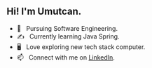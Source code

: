 ## Hi! I'm Umutcan.

- 📝 &nbsp; Pursuing Software Engineering.  
- ✍️  &nbsp; Currently learning Java Spring.  
- 🖥️ &nbsp; Love exploring new tech stack computer.  
- 📫 &nbsp; Connect with me on [LinkedIn](https://www.linkedin.com/in/umutcan-boran-bozkurk/).  

